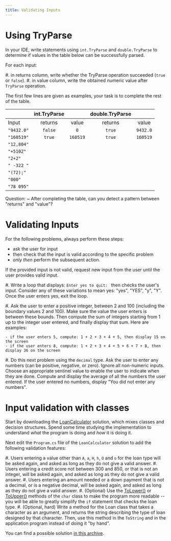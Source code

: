 ```yaml
---
title: Validating Inputs
---
```


# Using TryParse

In your IDE, write statements using `int.TryParse` and `double.TryParse` to determine if values in the table below can be successfully parsed.

For each input:

#. in returns column, write whether the TryParse operation succeeded (`true` or `false`).
#. in value column, write the obtained numeric value after `TryParse` operation.

The first few lines are given as examples, your task is to complete the rest of the table.

| |	int.TryParse | | double.TryParse | |
| :--- | :---: | :---: | :---: | :---: |
| Input	| returns |	value	| returns |	value |
| `"9432.0"`	| `false` |	`0`	| `true` |	`9432.0` |
| `"160519"`	| `true`  |	`160519` | `true` |	`160519` |
| `"12,804"` | | | | |
| `"+5102"` |||||
| `"2+2"` |||||
| `" -322 "` |||||
| `"(72);"` |||||
| `"000"` |||||
| `"78 095"` |||||

Question:
~  After completing the table, can you detect a pattern between "returns" and "value"?

# Validating Inputs

For the following problems, always perform these steps:

- ask the user for input
- then check that the input is valid according to the specific problem
- _only then_ perform the subsequent action.

If the provided input is not valid, request new input from the user until the user provides valid input.

#. Write a loop that displays: `Enter yes to quit: ` then checks the user's input. Consider any of these variations to mean yes: "yes", "YES", "y", "Y". Once the user enters yes, exit the loop.

#. Ask the user to enter a positive integer, between 2 and 100 (including the boundary values 2 and 100). Make sure the value the user enters is between these bounds. Then compute the sum of integers starting from 1 up to the integer user entered, and finally display that sum. Here are examples:

    - if the user enters 5, compute: 1 + 2 + 3 + 4 + 5, then display 15 on the screen
    - if the user enters 8, compute: 1 + 2 + 3 + 4 + 5 + 6 + 7 + 8, then display 36 on the screen

#. Do this next problem using the `decimal` type. Ask the user to enter any numbers (can be positive, negative, or zero). Ignore all non-numeric inputs. Choose an appropriate sentinel value to enable the user to indicate when they are done. Compute and display the average of all the numbers the user entered. If the user entered no numbers, display "You did not enter any numbers".

# Input validation with classes

Start by downloading the [LoanCalculator](LoanCalculator.zip) solution, which mixes classes and decision structures.
Spend some time studying the implementation to understand _what_ the program is doing and _how_ it is doing it.

Next edit the `Program.cs` file of the `LoanCalculator` solution to add the following validation features:

#. Users entering a value other than `A`, `a`, `H`, `h`, `O` and `o` for the loan type will be asked again, and asked as long as they do not give a valid answer.
#. Users entering a credit score not between 300 and 850, or that is not an integer, will be asked again, and asked as long as they do not give a valid answer.
#. Users entering an amount needed or a down payment that is not a decimal, or is a negative decimal, will be asked again,  and asked as long as they do not give a valid answer.
#. (Optional) Use the [ToLower()](https://docs.microsoft.com/en-us/dotnet/api/system.char.tolower?view=netframework-4.7.2) or [ToUpper()](https://docs.microsoft.com/en-us/dotnet/api/system.char.toupper?view=netframework-4.7.2) methods of the `char` class to make the program more readable -- you will be able to greatly simplify the `if` statement that checks the loan type.
#. (Optional, hard) Write a method for the Loan class that takes a character as an argument, and returns the string describing the type of loan designed by that character. Then, use this method in the `ToString` and in the application program instead of doing it "by hand".

You can find a possible solution [in this archive](Solution_LoanCalculator.zip).
